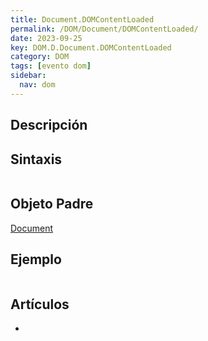 ```yaml
---
title: Document.DOMContentLoaded
permalink: /DOM/Document/DOMContentLoaded/
date: 2023-09-25
key: DOM.D.Document.DOMContentLoaded
category: DOM
tags: [evento dom]
sidebar:
  nav: dom
---
```


## Descripción


## Sintaxis


```javascript

```


## Objeto Padre


[Document](https://www.w3api.com/DOM/Document/)


## Ejemplo


```javascript

```


## Artículos

- 
